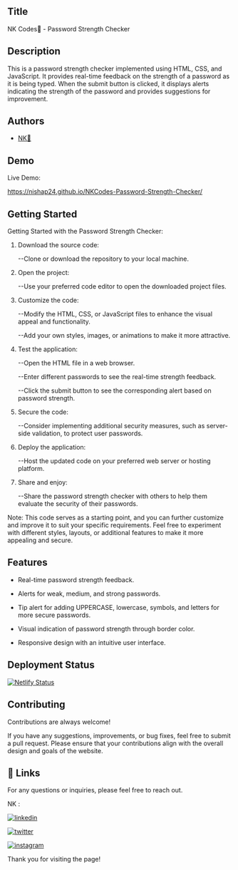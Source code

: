 
## Title

NK Codes💛 - Password Strength Checker

## Description 

This is a password strength checker implemented using HTML, CSS, and JavaScript. It provides real-time feedback on the strength of a password as it is being typed. When the submit button is clicked, it displays alerts indicating the strength of the password and provides suggestions for improvement.
## Authors

- [NK💛](https://www.github.com/nishap24) 


## Demo

Live Demo:

  https://nishap24.github.io/NKCodes-Password-Strength-Checker/ 
## Getting Started

Getting Started with the Password Strength Checker:

1. Download the source code:
   
    --Clone or download the repository to your local machine.

2. Open the project:
   
    --Use your preferred code editor to open the downloaded project files.

3. Customize the code:
   
    --Modify the HTML, CSS, or JavaScript files to enhance the visual appeal and functionality.
   
    --Add your own styles, images, or animations to make it more attractive.

4. Test the application:
   
    --Open the HTML file in a web browser.
   
    --Enter different passwords to see the real-time strength feedback.
   
    --Click the submit button to see the corresponding alert based on password strength.

5. Secure the code:
   
    --Consider implementing additional security measures, such as server-side validation, to protect user passwords.

6. Deploy the application:
   
    --Host the updated code on your preferred web server or hosting platform.

7. Share and enjoy:
   
    --Share the password strength checker with others to help them evaluate the security of their passwords.

Note: This code serves as a starting point, and you can further customize and improve it to suit your specific requirements. Feel free to experiment with different styles, layouts, or additional features to make it more appealing and secure.
## Features

- Real-time password strength feedback.

- Alerts for weak, medium, and strong passwords.

- Tip alert for adding UPPERCASE, lowercase, symbols, and letters for more secure passwords.

- Visual indication of password strength through border color.

- Responsive design with an intuitive user interface.

## Deployment Status

[![Netlify Status](https://api.netlify.com/api/v1/badges/b53ebce9-9044-4f52-abeb-e07796b12c04/deploy-status)](https://app.netlify.com/sites/kanasu-password-strength-checker/deploys)


## Contributing

Contributions are always welcome!

If you have any suggestions, improvements, or bug fixes, feel free to submit a pull request. Please ensure that your contributions align with the overall design and goals of the website. 


## 🔗 Links

For any questions or inquiries, please feel free to reach out. 

NK :

[![linkedin](https://img.shields.io/badge/linkedin-0A66C2?style=for-the-badge&logo=linkedin&logoColor=white)](https://www.linkedin.com/in/-nisha-p/)


[![twitter](https://img.shields.io/badge/twitter-1DA1F2?style=for-the-badge&logo=twitter&logoColor=white)](https://twitter.com/nishap24)

[![instagram](https://img.shields.io/badge/instagram-E4405F?style=for-the-badge&logo=instagram&logoColor=white)](https://instagram.com/_nisha_2407_)


Thank you for visiting the page!
